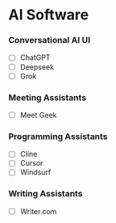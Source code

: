 # AI Software

### Conversational AI UI
- [ ] ChatGPT
- [ ] Deepseek
- [ ] Grok
### Meeting Assistants
- [ ] Meet Geek
### Programming Assistants
- [ ] Cline
- [ ] Cursor
- [ ] Windsurf
### Writing Assistants
- [ ] Writer.com